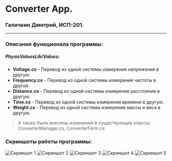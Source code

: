 # Converter App.
### Галичкин Дмитрий, ИСП-201.
***
### Описание функционала программы:
##### PhysicValuesLib/Values:
- **Voltage.cs** - Перевод из одной системы измерения напряжения в другую.
- **Frequency.cs** - Перевод из одной системы измерения частоты в другой.
- **Distance.cs** - Перевод из одной системы измерения расстояния в другую.
- **Time.cs** - Перевод из одной системы измерения времени в другую.
- **Weight.cs** - Перевод из одной системы измерения массы и веса в другую.
> А также были внесены изменения в существующие классы: ConverterManager.cs, ConverterForm.cs
### Скриншоты работы программы:
![Скриншот 1](![image](https://user-images.githubusercontent.com/116587690/204631368-61ff4224-bf94-4ce7-a9ed-eff7d48f3f10.png))
![Скриншот 2](https://sun9-15.userapi.com/impg/ZEeJihL5ieEmz_p50p6Sp8O8iiFSaXxioNV0Fw/ZTo_LsVCdHk.jpg?size=998x235&quality=96&sign=9a3d1cdfcc3d3d80cff01c08d0315a45&type=album)
![Скриншот 3](https://sun9-35.userapi.com/impg/mNuh2Z-73ASNSyf3GYtifTmrEa55K6gmb_bX2g/1KLGilcMLTY.jpg?size=1001x235&quality=96&sign=ee3b9f8738f73337015aa1423e035994&type=album)
![Скриншот 4](https://sun9-40.userapi.com/impg/gSbPD3rYCMgLMp8b5vSV1C1RVcXFzAZL6VjVlg/Kd_PQI2QyCs.jpg?size=1001x232&quality=96&sign=fe3304f69bdc6143d2084d5b284c58d2&type=album)
![Скриншот 5](https://sun9-78.userapi.com/impg/GNjH-vptDwrNrlJ7-mVFzHg5HVFm57qdroc6NQ/tjE-yQX12c8.jpg?size=1001x236&quality=96&sign=fa58b109313037902f992f2d5262927f&type=album)

